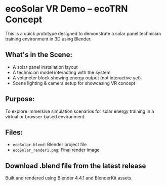 # ecoSolar VR Demo – ecoTRN Concept

This is a quick prototype designed to demonstrate a solar panel technician training environment in 3D using Blender.

## What's in the Scene:
- A solar panel installation layout
- A technician model interacting with the system
- A voltmeter block showing energy output (not interactive yet)
- Scene lighting & camera setup for showcasing VR concept

## Purpose:
To explore immersive simulation scenarios for solar energy training in a virtual or browser-based environment.

## Files:
- `ecoSolar.blend`: Blender project file
- `ecoSolar_render1.png`: Final render image

## Download .blend file from the latest release

Built and rendered using Blender 4.4.1 and BlenderKit assets.
